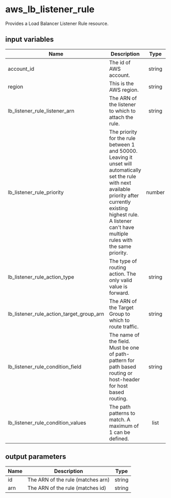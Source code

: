 # aws_lb_listener_rule

Provides a Load Balancer Listener Rule resource.

## input variables

| Name | Description | Type | Default | Required |
|------|-------------|:----:|:-----:|:-----:|
|account_id|The id of AWS account.|string||Yes|
|region|This is the AWS region.|string|us-east-1|Yes|
|lb_listener_rule_listener_arn|The ARN of the listener to which to attach the rule.|string||Yes|
|lb_listener_rule_priority|The priority for the rule between 1 and 50000. Leaving it unset will automatically set the rule with next available priority after currently existing highest rule. A listener can't have multiple rules with the same priority.|number|100|No|
|lb_listener_rule_action_type|The type of routing action. The only valid value is forward.|string|forward|No|
|lb_listener_rule_action_target_group_arn|The ARN of the Target Group to which to route traffic.|string||Yes|
|lb_listener_rule_condition_field| The name of the field. Must be one of path-pattern for path based routing or host-header for host based routing.|string|host-header|No|
|lb_listener_rule_condition_values|The path patterns to match. A maximum of 1 can be defined.|list||Yes|

## output parameters

| Name | Description | Type |
|------|-------------|:----:|
|id|The ARN of the rule (matches arn)|string|
|arn|The ARN of the rule (matches id)|string|
